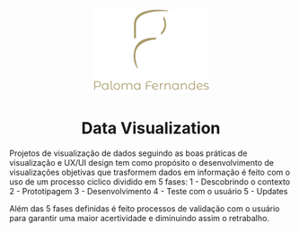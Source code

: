 <h1 align="center">
<img src="https://raw.githubusercontent.com/palomafersants/dataviz/main/imagens/paloma.png"/>
</h1>


<h1 align="center">Data Visualization</h1>


Projetos de visualização de dados seguindo as boas práticas de visualização e UX/UI design tem como propósito o desenvolvimento de visualizações objetivas que trasformem dados em informação é feito com o uso de um processo ciclico dividido em 5 fases:
1 - Descobrindo o contexto
2 - Prototipagem
3 - Desenvolvimento
4 - Teste com o usuário
5 - Updates

Além das 5 fases definidas é feito processos de validação com o usuário para garantir uma maior acertividade e diminuindo assim o retrabalho.




